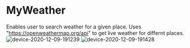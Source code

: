 # MyWeather
Enables user to search weather for a given place.
Uses "https://openweathermap.org/api" to get live weather for differnt places.
![device-2020-12-09-191239](https://user-images.githubusercontent.com/51997864/101641686-0fb53900-3a58-11eb-961d-e91bea36ab22.png)
![device-2020-12-09-191428](https://user-images.githubusercontent.com/51997864/101642035-83efdc80-3a58-11eb-9692-42b7524a3bd4.png)

